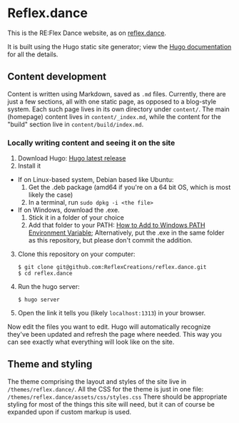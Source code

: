 # Reflex.dance
This is the RE:Flex Dance website, as on [reflex.dance](https://reflex.dance).

It is built using the Hugo static site generator; view the [Hugo documentation](https://gohugo.io/documentation/) for all the details.

## Content development

Content is written using Markdown, saved as `.md` files. Currently, there are just a few sections, all with one static page, as opposed to a blog-style system.
Each such page lives in its own directory under `content/`. The main (homepage) content lives in `content/_index.md`, while the content for the "build" section
live in `content/build/index.md`.

### Locally writing content and seeing it on the site

1. Download Hugo: [Hugo latest release](https://github.com/gohugoio/hugo/releases/latest)
2. Install it
  
  - If on Linux-based system, Debian based like Ubuntu:
     1. Get the .deb package (amd64 if you're on a 64 bit OS, which is most likely the case)
     2. In a terminal, run `sudo dpkg -i <the file>`
  - If on Windows, download the .exe.
     1. Stick it in a folder of your choice
     2. Add that folder to your PATH: [How to Add to Windows PATH Environment Variable](https://helpdeskgeek.com/windows-10/add-windows-path-environment-variable/);
        Alternatively, put the .exe in the same folder as this repository, but please don't commit the addition.
3. Clone this repository on your computer:
   ```
   $ git clone git@github.com:ReflexCreations/reflex.dance.git
   $ cd reflex.dance
   ```
4. Run the hugo server:
   ```
   $ hugo server
   ```
5. Open the link it tells you (likely `localhost:1313`) in your browser.

Now edit the files you want to edit. Hugo will automatically recognize they've been updated and refresh the page where needed. This way you can see exactly what
everything will look like on the site.

## Theme and styling

The theme comprising the layout and styles of the site live in `/themes/reflex.dance/`. All the CSS for the theme is just in one file:
`/themes/reflex.dance/assets/css/styles.css` There should be appropriate styling for most of the things this site will need, but it can of course be expanded
upon if custom markup is used.
